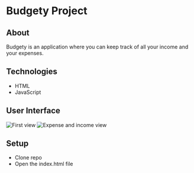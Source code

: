 # Budgety Project

## About
Budgety is an application where you can keep track of all your income and your
expenses.

## Technologies
* HTML
* JavaScript

## User Interface
![First view](https://drive.google.com/uc?export=view&id=1h4ngtC_KlhRlu17fi0UjSM-0pI06LxLR)
![Expense and income view](https://drive.google.com/uc?export=view&id=1qR5Wnsl8nXC70w-L8wIY2arDwHrSMfNw)

## Setup
* Clone repo
* Open the index.html file
